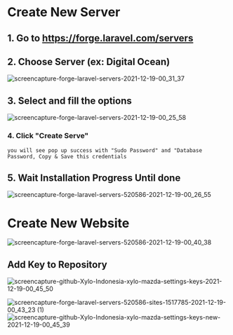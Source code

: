 # Create New Server
## 1. Go to https://forge.laravel.com/servers 
## 2. Choose Server (ex: Digital Ocean)
![screencapture-forge-laravel-servers-2021-12-19-00_31_37](https://user-images.githubusercontent.com/5717315/146650390-1d0293f6-c35a-48be-bddd-f6d819ac58c2.png)

## 3. Select and fill the options
![screencapture-forge-laravel-servers-2021-12-19-00_25_58](https://user-images.githubusercontent.com/5717315/146650232-fdfebe68-e409-4307-97a4-e2d96ed6b94e.png)
### 4. Click "Create Serve" 
```
you will see pop up success with "Sudo Password" and "Database Password, Copy & Save this credentials
```

## 5. Wait Installation Progress Until done
![screencapture-forge-laravel-servers-520586-2021-12-19-00_26_55](https://user-images.githubusercontent.com/5717315/146650276-d6c9a6bc-77f0-4fc9-96ed-a8f1c132460d.png)


# Create New Website
![screencapture-forge-laravel-servers-520586-2021-12-19-00_40_38](https://user-images.githubusercontent.com/5717315/146650650-e4d18450-66f8-4a95-9fb7-3a7c2e5ed1f3.png)

## Add Key to Repository
![screencapture-github-Xylo-Indonesia-xylo-mazda-settings-keys-2021-12-19-00_45_50](https://user-images.githubusercontent.com/5717315/146650841-aa219bda-a0e9-4b30-8587-2067f2c1f495.png)

![screencapture-forge-laravel-servers-520586-sites-1517785-2021-12-19-00_43_23 (1)](https://user-images.githubusercontent.com/5717315/146650842-15a49ce0-8627-4f2b-b27a-9e1450523669.png)
![screencapture-github-Xylo-Indonesia-xylo-mazda-settings-keys-new-2021-12-19-00_45_39](https://user-images.githubusercontent.com/5717315/146650843-a3cf54a9-a666-4cef-8f18-5005449dbd9a.png)
